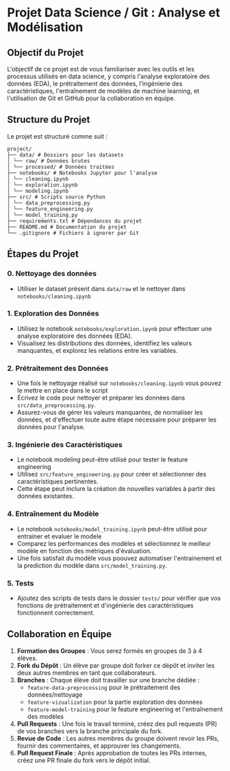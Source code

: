 # Projet Data Science / Git : Analyse et Modélisation

## Objectif du Projet

L'objectif de ce projet est de vous familiariser avec les outils et les processus utilisés en data science, y compris l'analyse exploratoire des données (EDA), le prétraitement des données, l'ingénierie des caractéristiques, l'entraînement de modèles de machine learning, et l'utilisation de Git et GitHub pour la collaboration en équipe.

## Structure du Projet

Le projet est structuré comme suit :
```
project/
├── data/ # Dossiers pour les datasets
│ └── raw/ # Données brutes
│ └── processed/ # Données traitées
├── notebooks/ # Notebooks Jupyter pour l'analyse
│ └── cleaning.ipynb
│ └── exploration.ipynb
│ └── modeling.ipynb
├── src/ # Scripts source Python
│ └── data_preprocessing.py
│ └── feature_engineering.py
│ └── model_training.py
├── requirements.txt # Dépendances du projet
├── README.md # Documentation du projet
└── .gitignore # Fichiers à ignorer par Git
```
## Étapes du Projet

### 0. Nettoyage des données
- Utiliser le dataset présent dans `data/raw` et le nettoyer dans `notebooks/cleaning.ipynb` 

### 1. Exploration des Données

- Utilisez le notebook `notebooks/exploration.ipynb` pour effectuer une analyse exploratoire des données (EDA).
- Visualisez les distributions des données, identifiez les valeurs manquantes, et explorez les relations entre les variables.

### 2. Prétraitement des Données

- Une fois le nettoyage réalisé sur `notebooks/cleaning.ipynb` vous pouvez le mettre en place dans le script
- Écrivez le code pour nettoyer et préparer les données dans `src/data_preprocessing.py`.
- Assurez-vous de gérer les valeurs manquantes, de normaliser les données, et d'effectuer toute autre étape nécessaire pour préparer les données pour l'analyse.

### 3. Ingénierie des Caractéristiques

- Le notebook modeling peut-être utilisé pour tester le feature engineering
- Utilisez `src/feature_engineering.py` pour créer et sélectionner des caractéristiques pertinentes.
- Cette étape peut inclure la création de nouvelles variables à partir des données existantes.

### 4. Entraînement du Modèle

- Le notebook `notebooks/model_training.ipynb` peut-être utilisé pour entrainer et evaluer le modele
- Comparez les performances des modèles et sélectionnez le meilleur modèle en fonction des métriques d'évaluation.
- Une fois satisfait du modèle vous poouvez automatiser l'entrainement et la prediction du modèle dans `src/model_training.py`.

### 5. Tests

- Ajoutez des scripts de tests dans le dossier `tests/` pour vérifier que vos fonctions de prétraitement et d'ingénierie des caractéristiques fonctionnent correctement.

## Collaboration en Équipe

1. **Formation des Groupes** : Vous serez formés en groupes de 3 à 4 élèves.
2. **Fork du Dépôt** : Un élève par groupe doit forker ce dépôt et inviter les deux autres membres en tant que collaborateurs.
3. **Branches** : Chaque élève doit travailler sur une branche dédiée :
   - `feature-data-preprocessing` pour le prétraitement des données/nettoyage
   - `feature-vizualization` pour la partie exploration des données
   - `feature-model-training` pour le feature engineering et l'entraînement des modèles
4. **Pull Requests** : Une fois le travail terminé, créez des pull requests (PR) de vos branches vers la branche principale du fork.
5. **Revue de Code** : Les autres membres du groupe doivent revoir les PRs, fournir des commentaires, et approuver les changements.
6. **Pull Request Finale** : Après approbation de toutes les PRs internes, créez une PR finale du fork vers le dépôt initial.



